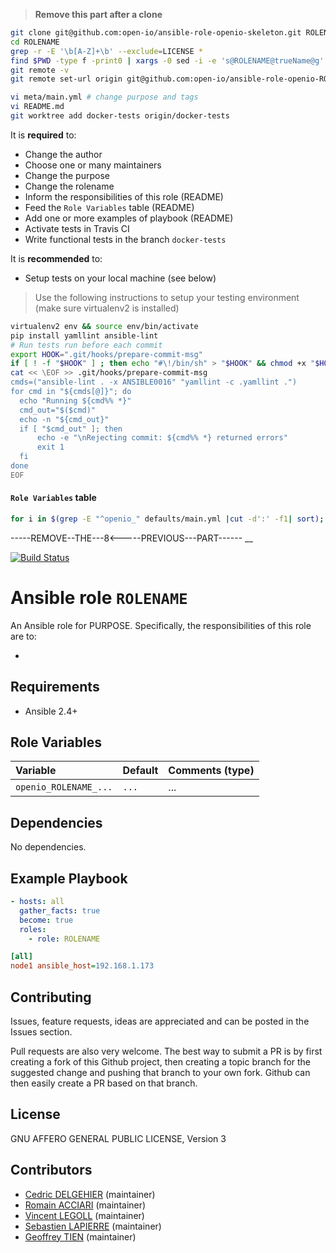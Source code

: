
> **Remove this part after a clone**

```sh
git clone git@github.com:open-io/ansible-role-openio-skeleton.git ROLENAME
cd ROLENAME
grep -r -E '\b[A-Z]+\b' --exclude=LICENSE *
find $PWD -type f -print0 | xargs -0 sed -i -e 's@ROLENAME@trueName@g'
git remote -v
git remote set-url origin git@github.com:open-io/ansible-role-openio-ROLENAME.git

vi meta/main.yml # change purpose and tags
vi README.md
git worktree add docker-tests origin/docker-tests
```

It is **required** to:
  - Change the author
  - Choose one or many maintainers
  - Change the purpose
  - Change the rolename
  - Inform the responsibilities of this role (README)
  - Feed the `Role Variables` table (README)
  - Add one or more examples of playbook (README)
  - Activate tests in Travis CI
  - Write functional tests in the branch `docker-tests`

It is **recommended** to:
  - Setup tests on your local machine (see below)

> Use the following instructions to setup your testing environment
> (make sure virtualenv2 is installed)
>
```sh
virtualenv2 env && source env/bin/activate
pip install yamllint ansible-lint
# Run tests run before each commit
export HOOK=".git/hooks/prepare-commit-msg"
if [ ! -f "$HOOK" ] ; then echo "#\!/bin/sh" > "$HOOK" && chmod +x "$HOOK"; fi
cat << \EOF >> .git/hooks/prepare-commit-msg
cmds=("ansible-lint . -x ANSIBLE0016" "yamllint -c .yamllint .")
for cmd in "${cmds[@]}"; do
  echo "Running ${cmd%% *}"
  cmd_out="$($cmd)"
  echo -n "${cmd_out}"
  if [ "$cmd_out" ]; then
      echo -e "\nRejecting commit: ${cmd%% *} returned errors"
      exit 1
  fi
done
EOF
```

#### `Role Variables` table
```sh
for i in $(grep -E "^openio_" defaults/main.yml |cut -d':' -f1| sort); do echo '|' '`'$i'`'' | `'$(grep $i defaults/main.yml|cut -d: -f2|sed -e "s/^ //")'` | ... |'; done
```

-----REMOVE--THE---8<-----PREVIOUS---PART------
__

[![Build Status](https://travis-ci.org/open-io/ansible-role-openio-ROLENAME.svg?branch=master)](https://travis-ci.org/open-io/ansible-role-openio-ROLENAME)
# Ansible role `ROLENAME`

An Ansible role for PURPOSE. Specifically, the responsibilities of this role are to:

-

## Requirements

- Ansible 2.4+

## Role Variables


| Variable   | Default | Comments (type)  |
| :---       | :---    | :---             |
| `openio_ROLENAME_...` | `...`   | ...              |

## Dependencies

No dependencies.

## Example Playbook

```yaml
- hosts: all
  gather_facts: true
  become: true
  roles:
    - role: ROLENAME
```


```ini
[all]
node1 ansible_host=192.168.1.173
```

## Contributing

Issues, feature requests, ideas are appreciated and can be posted in the Issues section.

Pull requests are also very welcome.
The best way to submit a PR is by first creating a fork of this Github project, then creating a topic branch for the suggested change and pushing that branch to your own fork.
Github can then easily create a PR based on that branch.

## License

GNU AFFERO GENERAL PUBLIC LICENSE, Version 3

## Contributors

- [Cedric DELGEHIER](https://github.com/cdelgehier) (maintainer)
- [Romain ACCIARI](https://github.com/racciari) (maintainer)
- [Vincent LEGOLL](https://github.com/vincent-legoll) (maintainer)
- [Sebastien LAPIERRE](https://github.com/sebastienlapierre) (maintainer)
- [Geoffrey TIEN](https://github.com/GeoffreyTien) (maintainer)
